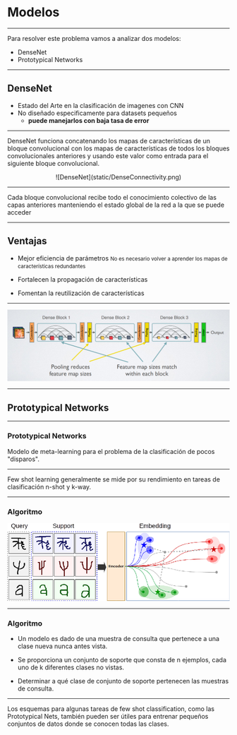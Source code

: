 # Modelos

----

Para resolver este problema vamos a analizar dos modelos:

- DenseNet <!-- .element: class="fragment" -->
- Prototypical Networks <!-- .element: class="fragment" -->

---

<!-- .slide: style="text-align: left" -->

## DenseNet

- Estado del Arte en la clasificación de imagenes con CNN
- No diseñado especificamente para datasets pequeños
    - **puede manejarlos con baja tasa de error**

----

DenseNet funciona concatenando los mapas de características de un bloque convolucional con los mapas de características de todos los bloques convolucionales anteriores y usando este valor como entrada para el siguiente bloque convolucional.

<center>
![DenseNet](static/DenseConnectivity.png)
<!-- .element: style="width: 75%; border: none" -->
</center>

----

Cada bloque convolucional recibe todo el conocimiento colectivo de las capas anteriores manteniendo el estado global de la red a la que se puede acceder

----

<!-- .slide: style="text-align: left" -->

## Ventajas

- Mejor eficiencia de parámetros
<small>No es necesario volver a aprender los mapas de características redundantes</small>

- Fortalecen la propagación de características

- Fomentan la reutilización de características

----

![DenseNet](static/DenseNet.png)
<!-- .element: style="border: none" -->

---

## Prototypical Networks

----

<!-- .slide: style="text-align: left" -->

### Prototypical Networks

Modelo de meta-learning para el problema de la clasificación de pocos "disparos".

----

Few shot learning generalmente se mide por su rendimiento en tareas de clasificación n-shot y k-way.

----

<!-- .slide: style="text-align: left" -->

### Algoritmo

![](static/protonets.png)

----

<!-- .slide: style="text-align: left" -->

### Algoritmo

- Un modelo es dado de una muestra de consulta que pertenece a una clase nueva nunca antes vista.

- Se proporciona un conjunto de soporte que consta de n ejemplos, cada uno de k diferentes clases no vistas.

- Determinar a qué clase de conjunto de soporte pertenecen las muestras de consulta.

----

<!-- .slide: style="text-align: left" -->

Los esquemas para algunas tareas de few shot classification, como las Prototypical Nets, también pueden ser útiles para entrenar pequeños conjuntos de datos donde se conocen todas las clases.

